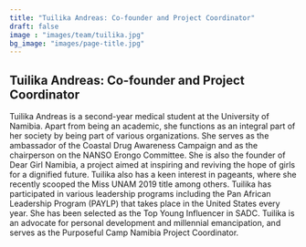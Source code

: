 ```yaml
---
title: "Tuilika Andreas: Co-founder and Project Coordinator"
draft: false
image : "images/team/tuilika.jpg"
bg_image: "images/page-title.jpg"
---
```


## Tuilika Andreas: Co-founder and Project Coordinator 

Tuilika Andreas is a second-year medical student at the University of Namibia. Apart from being an academic, she functions
as an integral part of her society by being part of various organizations. She serves as the ambassador of the Coastal Drug Awareness Campaign and as the chairperson on the NANSO Erongo Committee. She is also the founder of Dear Girl Namibia, a project aimed at inspiring and reviving the hope of girls for a dignified future. Tuilika also has a keen interest in pageants, where she recently scooped the Miss UNAM 2019 title among others. Tuilika has participated in various leadership programs including the Pan African Leadership Program (PAYLP) that takes place in the United States every year. She has been selected as the Top Young Influencer in SADC. Tuilika is an advocate for personal development and millennial emancipation, and serves as the Purposeful Camp Namibia Project Coordinator.
